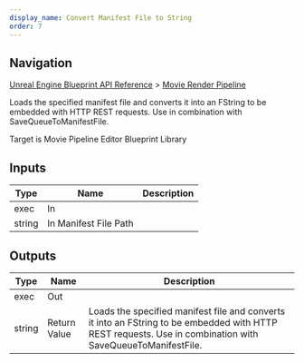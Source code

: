 ```yaml
---
display_name: Convert Manifest File to String
order: 7
---
```

## Navigation

[Unreal Engine Blueprint API Reference](https://dev.epicgames.com/documentation/en-us/unreal-engine/BlueprintAPI) > [Movie Render Pipeline](https://dev.epicgames.com/documentation/en-us/unreal-engine/BlueprintAPI/MovieRenderPipeline)

Loads the specified manifest file and converts it into an FString to be embedded with HTTP REST requests. Use in combination with SaveQueueToManifestFile.

Target is Movie Pipeline Editor Blueprint Library

## Inputs

| Type | Name | Description |
| --- | --- | --- |
| exec | In |  |
| string | In Manifest File Path |  |

## Outputs

| Type | Name | Description |
| --- | --- | --- |
| exec | Out |  |
| string | Return Value | Loads the specified manifest file and converts it into an FString to be embedded with HTTP REST requests. Use in combination with SaveQueueToManifestFile. |
